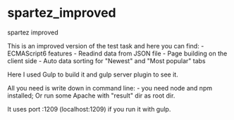 # spartez_improved
spartez improved

This is an improved version of the test task and here you can find:
    - ECMAScript6 features
    - Readind data from JSON file
    - Page building on the client side
    - Auto data sorting for "Newest" and "Most popular" tabs 
    

Here I used Gulp to build it and gulp server plugin to see it.

All you need is write down in command line: <npm install> - you need node and npm installed;
                                                <gulp>
Or run some Apache with "result" dir as root dir.
                                                
It uses port :1209 (localhost:1209) if you run it with gulp.